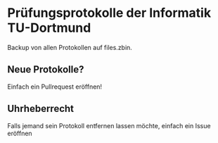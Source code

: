 # Prüfungsprotokolle der Informatik TU-Dortmund
Backup von allen Protokollen auf files.zbin. 

## Neue Protokolle?
Einfach ein Pullrequest eröffnen!

## Uhrheberrecht
Falls jemand sein Protokoll entfernen lassen möchte, einfach ein Issue eröffnen
